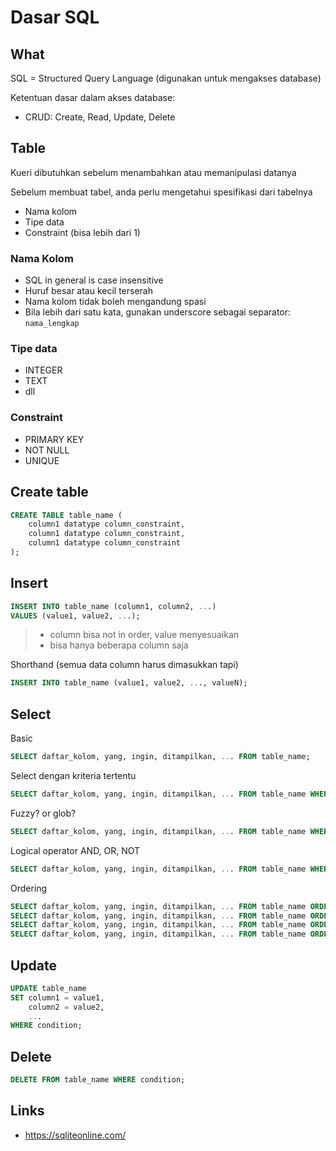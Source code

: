 # Dasar SQL

## What

SQL = Structured Query Language (digunakan untuk mengakses database)

Ketentuan dasar dalam akses database:

- CRUD: Create, Read, Update, Delete

## Table

Kueri dibutuhkan sebelum menambahkan atau memanipulasi datanya

Sebelum membuat tabel, anda perlu mengetahui spesifikasi dari tabelnya

- Nama kolom
- Tipe data
- Constraint (bisa lebih dari 1)

### Nama Kolom

- SQL in general is case insensitive
- Huruf besar atau kecil terserah
- Nama kolom tidak boleh mengandung spasi
- Bila lebih dari satu kata, gunakan underscore sebagai separator: `nama_lengkap`

### Tipe data

- INTEGER
- TEXT
- dll

### Constraint

- PRIMARY KEY
- NOT NULL
- UNIQUE

## Create table

```sql
CREATE TABLE table_name (
    column1 datatype column_constraint,
    column1 datatype column_constraint,
    column1 datatype column_constraint
);
```

## Insert

```sql
INSERT INTO table_name (column1, column2, ...)
VALUES (value1, value2, ...);
```

> - column bisa not in order, value menyesuaikan
> - bisa hanya beberapa column saja

Shorthand (semua data column harus dimasukkan tapi)

```sql
INSERT INTO table_name (value1, value2, ..., valueN);
```

## Select

Basic

```sql
SELECT daftar_kolom, yang, ingin, ditampilkan, ... FROM table_name;
```

Select dengan kriteria tertentu

```sql
SELECT daftar_kolom, yang, ingin, ditampilkan, ... FROM table_name WHERE criteria_column = criteria;
```

Fuzzy? or glob?

```sql
SELECT daftar_kolom, yang, ingin, ditampilkan, ... FROM table_name WHERE criteria_column LIKE part_of_criteria%;
```

Logical operator AND, OR, NOT

```sql
SELECT daftar_kolom, yang, ingin, ditampilkan, ... FROM table_name WHERE criteria_column = criteria logical_operator criteria_2 logical_operator criteria_3;
```

Ordering

```sql
SELECT daftar_kolom, yang, ingin, ditampilkan, ... FROM table_name ORDER BY criteria ASC;
SELECT daftar_kolom, yang, ingin, ditampilkan, ... FROM table_name ORDER BY criteria DESC;
SELECT daftar_kolom, yang, ingin, ditampilkan, ... FROM table_name ORDER BY RANDOM();
SELECT daftar_kolom, yang, ingin, ditampilkan, ... FROM table_name ORDER BY RANDOM() LIMIT 1;
```

## Update

```sql
UPDATE table_name
SET column1 = value1,
    column2 = value2,
    ...
WHERE condition;
```

## Delete

```sql
DELETE FROM table_name WHERE condition;
```

## Links

- https://sqliteonline.com/
